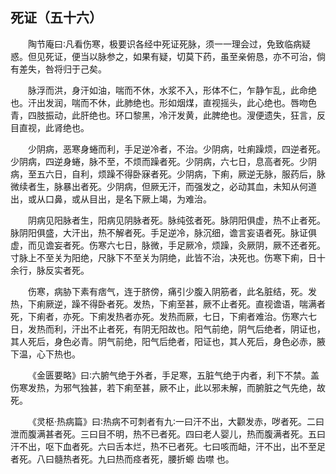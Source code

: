 ## 死证（五十六）


&emsp;&emsp;陶节庵曰∶凡看伤寒，极要识各经中死证死脉，须一一理会过，免致临病疑惑。但见死证，便当以脉参之，如果有疑，切莫下药，虽至亲俯恳，亦不可治，倘有差失，咎将归于己矣。

&emsp;&emsp;脉浮而洪，身汗如油，喘而不休，水浆不入，形体不仁，乍静乍乱，此命绝也。汗出发润，喘而不休，此肺绝也。形如烟煤，直视摇头，此心绝也。唇吻色青，四肢振动，此肝绝也。环口黎黑，冷汗发黄，此脾绝也。溲便遗失，狂言，反目直视，此肾绝也。

&emsp;&emsp;少阴病，恶寒身蜷而利，手足逆冷者，不治。少阴病，吐痢躁烦，四逆者死。少阴病，四逆身蜷，脉不至，不烦而躁者死。少阴病，六七日，息高者死。少阴病，至五六日，自利，烦躁不得卧寐者死。少阴病，下痢，厥逆无脉，服药后，脉微续者生，脉暴出者死。少阴病，但厥无汗，而强发之，必动其血，未知从何道出，或从口鼻，或从目出，是名下厥上竭，为难治。

&emsp;&emsp;阴病见阳脉者生，阳病见阴脉者死。脉纯弦者死。脉阴阳俱虚，热不止者死。脉阴阳俱盛，大汗出，热不解者死。手足逆冷，脉沉细，谵言妄语者死。脉证俱虚，而见谵妄者死。伤寒六七日，脉微，手足厥冷，烦躁，灸厥阴，厥不还者死。寸脉上不至关为阳绝，尺脉下不至关为阴绝，此皆不治，决死也。伤寒下痢，日十余行，脉反实者死。

&emsp;&emsp;伤寒，病胁下素有痞气，连于脐傍，痛引少腹入阴筋者，此名脏结，死。发热，下痢厥逆，躁不得卧者死。发热，下痢至甚，厥不止者死。直视谵语，喘满者死，下痢者，亦死。下痢发热者亦死。发热而厥，七日，下痢者难治。伤寒六七日，发热而利，汗出不止者死，有阴无阳故也。阳气前绝，阴气后绝者，阴证也，其人死后，身色必青。阴气前绝，阳气后绝者，阳证也，其人死后，身色必赤，腋下温，心下热也。

&emsp;&emsp;《金匮要略》曰∶六腑气绝于外者，手足寒，五脏气绝于内者，利下不禁。盖伤寒发热，为邪气独甚，若下痢至甚，厥不止，此以邪未解，而腑脏之气先绝，故死。

&emsp;&emsp;《灵枢·热病篇》曰∶热病不可刺者有九∶一曰汗不出，大颧发赤，哕者死。二曰泄而腹满甚者死。三曰目不明，热不已者死。四曰老人婴儿，热而腹满者死。五曰汗不出，呕下血者死。六曰舌本烂，热不已者死。七曰咳而衄，汗不出，出不至足者死。八曰髓热者死。九曰热而痉者死，腰折螈 齿噤 也。

